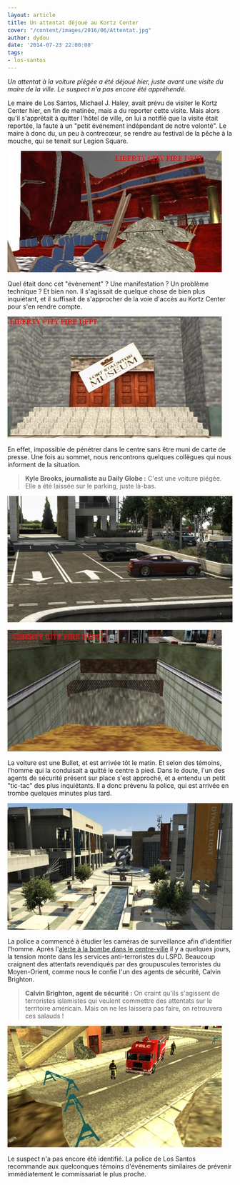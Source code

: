 ```yaml
---
layout: article
title: Un attentat déjoué au Kortz Center
cover: "/content/images/2016/06/Attentat.jpg"
author: dydou
date: '2014-07-23 22:00:00'
tags:
- los-santos
---
```


_Un attentat à la voiture piégée a été déjoué hier, juste avant une visite du maire de la ville. Le suspect n'a pas encore été appréhendé._

Le maire de Los Santos, Michael J. Haley, avait prévu de visiter le Kortz Center hier, en fin de matinée, mais a du reporter cette visite. Mais alors qu'il s'apprêtait à quitter l'hôtel de ville, on lui a notifié que la visite était reportée, la faute à un "petit événement indépendant de notre volonté". Le maire à donc du, un peu à contrecœur, se rendre au festival de la pêche à la mouche, qui se tenait sur Legion Square.

![Vue globale du Kortz Center.](  /content/images/2016/06/Attentat2.jpg)

Quel était donc cet "événement" ? Une manifestation ? Un problème technique ? Et bien non. Il s'agissait de quelque chose de bien plus inquiétant, et il suffisait de s'approcher de la voie d'accès au Kortz Center pour s'en rendre compte.

![La police devant l'entrée du Kortz Center.](  /content/images/2016/06/Attentat6.jpg)

En effet, impossible de pénétrer dans le centre sans être muni de carte de presse. Une fois au sommet, nous rencontrons quelques collègues qui nous informent de la situation.

> **Kyle Brooks, journaliste au Daily Globe :** C'est une voiture piégée. Elle a été laissée sur le parking, juste là-bas.

![](  /content/images/2016/06/Attentat1.jpg)

![La voiture piégée, observée par deux journalistes (dont Kyle Brooks).](  /content/images/2016/06/Attentat3.jpg)

La voiture est une Bullet, et est arrivée tôt le matin. Et selon des témoins, l'homme qui la conduisait a quitté le centre à pied. Dans le doute, l'un des agents de sécurité présent sur place s'est approché, et a entendu un petit "tic-tac" des plus inquiétants. Il a donc prévenu la police, qui est arrivée en trombe quelques minutes plus tard.

![L'intérieur du Kortz Center.](  /content/images/2016/06/Attentat5.jpg)

La police a commencé à étudier les caméras de surveillance afin d'identifier l'homme. Après l'[alerte à la bombe dans le centre-ville](  /2014/07/12/alerte-a-la-bombe-dans-le-centre-ville/) il y a quelques jours, la tension monte dans les services anti-terroristes du LSPD. Beaucoup craignent des attentats revendiqués par des groupuscules terroristes du Moyen-Orient, comme nous le confie l'un des agents de sécurité, Calvin Brighton.

> **Calvin Brighton, agent de sécurité :** On craint qu'ils s'agissent de terroristes islamistes qui veulent commettre des attentats sur le territoire américain. Mais on ne les laissera pas faire, on retrouvera ces salauds !

![Calvin Brighton.](  /content/images/2016/06/Attentat4.jpg)

Le suspect n'a pas encore été identifié. La police de Los Santos recommande aux quelconques témoins d'événements similaires de prévenir immédiatement le commissariat le plus proche.

<!--kg-card-end: markdown-->
